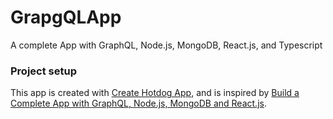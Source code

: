 # GrapgQLApp

A complete App with GraphQL, Node.js, MongoDB, React.js, and Typescript

### Project setup

This app is created with [Create Hotdog App](https://github.com/Yuhao-C/create-hotdog-app), and is inspired by [Build a Complete App with GraphQL, Node.js, MongoDB and React.js](https://www.youtube.com/playlist?list=PL55RiY5tL51rG1x02Yyj93iypUuHYXcB_).
